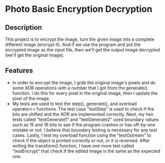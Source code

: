 # Photo Basic Encryption Decryption

## Description
This project is to encrypt the image, turn the given image into a complete different image (encrypt it). And if we use the program and put the encrypted image as the input file, then we'll get the output image decrypted (we'll get the original image). 

## Features
- In order to encrypt the image, I grab the original image's pixels and do some XOR operations with a number that I got from the generate() function. I do this for every pixel in the original image, then I update the pixel of the image.
- My tests are used to test the step(), generate(), and overload operator<< functions. The test case "testStep" is used to check if the bits are shifted and the XOR are implemented correctly. Next, my two tests called "testGenerate1" and "testGenerate2" used boundary values such as 15 and 16 bits to see if the program crashes or has off-by-one mistake or not. I believe that boundary testing is necessary for any test cases. Lastly, I test my overload function using the "testOstream" to check if the object is printed correctly or not, or it is reversed. After writing the transform() function, I have one more test called "testEncrypt" that check if the edited image is the same as the expected one.
